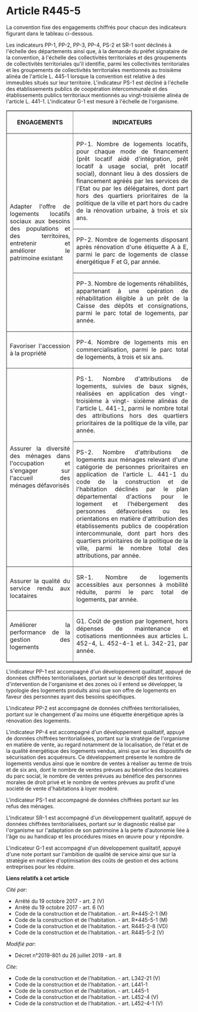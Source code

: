 # Article R445-5

La convention fixe des engagements chiffrés pour chacun des indicateurs figurant dans le tableau ci-dessous. 

Les indicateurs PP-1, PP-2, PP-3, PP-4, PS-2 et SR-1 sont déclinés à l'échelle des départements ainsi que, à la demande du
préfet signataire de la convention, à l'échelle des collectivités territoriales et des groupements de collectivités
territoriales qu'il identifie, parmi les collectivités territoriales et les groupements de collectivités territoriales
mentionnés au troisième alinéa de l'article L. 445-1 lorsque la convention est relative à des immeubles situés sur leur
territoire. L'indicateur PS-1 est décliné à l'échelle des établissements publics de coopération intercommunale et des
établissements publics territoriaux mentionnés au vingt-troisième alinéa de l'article L. 441-1. L'indicateur G-1 est mesuré à
l'échelle de l'organisme. 

<table border="1">
  <tbody>
    <tr>
      <th>

ENGAGEMENTS </th>
      <th>

INDICATEURS </th>
    </tr>
    <tr>
      <td rowspan="3" align="justify">

Adapter l'offre de logements locatifs sociaux aux besoins des populations et des territoires, entretenir et améliorer le
patrimoine existant </td>
      <td align="justify">

PP-1. Nombre de logements locatifs, pour chaque mode de financement (prêt locatif aidé d'intégration, prêt locatif à usage
social, prêt locatif social), donnant lieu à des dossiers de financement agréés par les services de l'Etat ou par les
délégataires, dont part hors des quartiers prioritaires de la politique de la ville et part hors du cadre de la rénovation
urbaine, à trois et six ans. </td>
    </tr>
    <tr>
      <td align="justify">

PP-2. Nombre de logements disposant après rénovation d'une étiquette A à E, parmi le parc de logements de classe énergétique
F et G, par année. </td>
    </tr>
    <tr>
      <td align="justify">

PP-3. Nombre de logements réhabilités, appartenant à une opération de réhabilitation éligible à un prêt de la Caisse des
dépôts et consignations, parmi le parc total de logements, par année. </td>
    </tr>
    <tr>
      <td align="justify">

Favoriser l'accession à la propriété </td>
      <td align="justify">

PP-4. Nombre de logements mis en commercialisation, parmi le parc total de logements, à trois et six ans. </td>
    </tr>
    <tr>
      <td align="justify" rowspan="2">

Assurer la diversité des ménages dans l'occupation et s'engager sur l'accueil des ménages défavorisés </td>
      <td align="justify">

PS-1. Nombre d'attributions de logements, suivies de baux signés, réalisées en application des vingt-troisième à vingt-
sixième alinéas de l'article L. 441-1, parmi le nombre total des attributions hors des quartiers prioritaires de la politique
de la ville, par année. </td>
    </tr>
    <tr>
      <td align="justify">

PS-2. Nombre d'attributions de logements aux ménages relevant d'une catégorie de personnes prioritaires en application de
l'article L. 441-1 du code de la construction et de l'habitation déclinés par le plan départemental d'actions pour le
logement et l'hébergement des personnes défavorisées ou les orientations en matière d'attribution des établissements publics
de coopération intercommunale, dont part hors des quartiers prioritaires de la politique de la ville, parmi le nombre total
des attributions, par année. </td>
    </tr>
    <tr>
      <td align="justify">

Assurer la qualité du service rendu aux locataires </td>
      <td align="justify">

SR-1. Nombre de logements accessibles aux personnes à mobilité réduite, parmi le parc total de logements, par année. </td>
    </tr>
    <tr>
      <td align="justify">

Améliorer la performance de la gestion des logements </td>
      <td align="justify">

G1. Coût de gestion par logement, hors dépenses de maintenance et cotisations mentionnées aux articles L. 452-4, L. 452-4-1
et L. 342-21, par année. </td>
    </tr>
  </tbody>
</table>

L'indicateur PP-1 est accompagné d'un développement qualitatif, appuyé de données chiffrées territorialisées, portant sur le
descriptif des territoires d'intervention de l'organisme et des zones où il entend se développer, la typologie des logements
produits ainsi que son offre de logements en faveur des personnes ayant des besoins spécifiques. 

L'indicateur PP-2 est accompagné de données chiffrées territorialisées, portant sur le changement d'au moins une étiquette
énergétique après la rénovation des logements. 

L'indicateur PP-4 est accompagné d'un développement qualitatif, appuyé de données chiffrées territorialisées, portant sur la
stratégie de l'organisme en matière de vente, au regard notamment de la localisation, de l'état et de la qualité énergétique
des logements vendus, ainsi que sur les dispositifs de sécurisation des acquéreurs. Ce développement présente le nombre de
logements vendus ainsi que le nombre de ventes à réaliser au terme de trois et de six ans, dont le nombre de ventes prévues
au bénéfice des locataires du parc social, le nombre de ventes prévues au bénéfice des personnes morales de droit privé et le
nombre de ventes prévues au profit d'une société de vente d'habitations à loyer modéré. 

L'indicateur PS-1 est accompagné de données chiffrées portant sur les refus des ménages. 

L'indicateur SR-1 est accompagné d'un développement qualitatif, appuyé de données chiffrées territorialisées, portant sur le
diagnostic réalisé par l'organisme sur l'adaptation de son patrimoine à la perte d'autonomie liée à l'âge ou au handicap et
les procédures mises en œuvre pour y répondre. 

L'indicateur G-1 est accompagné d'un développement qualitatif, appuyé d'une note portant sur l'ambition de qualité de service
ainsi que sur la stratégie en matière d'optimisation des coûts de gestion et des actions entreprises pour les réduire.

**Liens relatifs à cet article**

_Cité par_:

  - Arrêté du 19 octobre 2017 - art. 2 (V)
  - Arrêté du 19 octobre 2017 - art. 6 (V)
  - Code de la construction et de l'habitation. - art. R*445-2-1 (M)
  - Code de la construction et de l'habitation. - art. R*445-5-1 (M)
  - Code de la construction et de l'habitation. - art. R445-2-8 (VD)
  - Code de la construction et de l'habitation. - art. R445-5-2 (V)

_Modifié par_:

  - Décret n°2019-801 du 26 juillet 2019 - art. 8

_Cite_:

  - Code de la construction et de l'habitation. - art. L342-21 (V)
  - Code de la construction et de l'habitation. - art. L441-1
  - Code de la construction et de l'habitation. - art. L445-1
  - Code de la construction et de l'habitation. - art. L452-4 (V)
  - Code de la construction et de l'habitation. - art. L452-4-1 (V)
